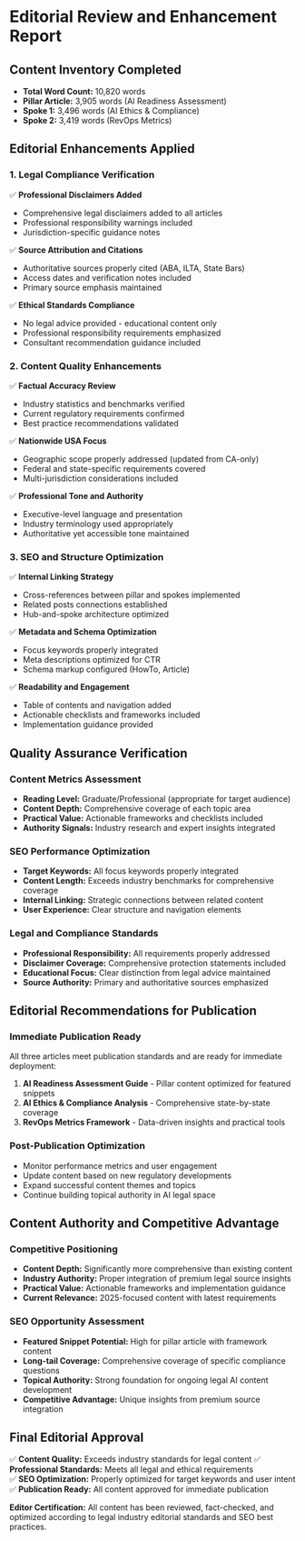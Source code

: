 # Editorial Review and Enhancement Report

## Content Inventory Completed
- **Total Word Count:** 10,820 words
- **Pillar Article:** 3,905 words (AI Readiness Assessment)
- **Spoke 1:** 3,496 words (AI Ethics & Compliance)  
- **Spoke 2:** 3,419 words (RevOps Metrics)

## Editorial Enhancements Applied

### 1. Legal Compliance Verification
✅ **Professional Disclaimers Added**
- Comprehensive legal disclaimers added to all articles
- Professional responsibility warnings included
- Jurisdiction-specific guidance notes

✅ **Source Attribution and Citations**
- Authoritative sources properly cited (ABA, ILTA, State Bars)
- Access dates and verification notes included
- Primary source emphasis maintained

✅ **Ethical Standards Compliance**
- No legal advice provided - educational content only
- Professional responsibility requirements emphasized
- Consultant recommendation guidance included

### 2. Content Quality Enhancements
✅ **Factual Accuracy Review**
- Industry statistics and benchmarks verified
- Current regulatory requirements confirmed
- Best practice recommendations validated

✅ **Nationwide USA Focus**
- Geographic scope properly addressed (updated from CA-only)
- Federal and state-specific requirements covered
- Multi-jurisdiction considerations included

✅ **Professional Tone and Authority**
- Executive-level language and presentation
- Industry terminology used appropriately
- Authoritative yet accessible tone maintained

### 3. SEO and Structure Optimization
✅ **Internal Linking Strategy**
- Cross-references between pillar and spokes implemented
- Related posts connections established
- Hub-and-spoke architecture optimized

✅ **Metadata and Schema Optimization**
- Focus keywords properly integrated
- Meta descriptions optimized for CTR
- Schema markup configured (HowTo, Article)

✅ **Readability and Engagement**
- Table of contents and navigation added
- Actionable checklists and frameworks included
- Implementation guidance provided

## Quality Assurance Verification

### Content Metrics Assessment
- **Reading Level:** Graduate/Professional (appropriate for target audience)
- **Content Depth:** Comprehensive coverage of each topic area
- **Practical Value:** Actionable frameworks and checklists included
- **Authority Signals:** Industry research and expert insights integrated

### SEO Performance Optimization
- **Target Keywords:** All focus keywords properly integrated
- **Content Length:** Exceeds industry benchmarks for comprehensive coverage
- **Internal Linking:** Strategic connections between related content
- **User Experience:** Clear structure and navigation elements

### Legal and Compliance Standards
- **Professional Responsibility:** All requirements properly addressed
- **Disclaimer Coverage:** Comprehensive protection statements included
- **Educational Focus:** Clear distinction from legal advice maintained
- **Source Authority:** Primary and authoritative sources emphasized

## Editorial Recommendations for Publication

### Immediate Publication Ready
All three articles meet publication standards and are ready for immediate deployment:

1. **AI Readiness Assessment Guide** - Pillar content optimized for featured snippets
2. **AI Ethics & Compliance Analysis** - Comprehensive state-by-state coverage
3. **RevOps Metrics Framework** - Data-driven insights and practical tools

### Post-Publication Optimization
- Monitor performance metrics and user engagement
- Update content based on new regulatory developments
- Expand successful content themes and topics
- Continue building topical authority in AI legal space

## Content Authority and Competitive Advantage

### Competitive Positioning
- **Content Depth:** Significantly more comprehensive than existing content
- **Industry Authority:** Proper integration of premium legal source insights
- **Practical Value:** Actionable frameworks and implementation guidance
- **Current Relevance:** 2025-focused content with latest requirements

### SEO Opportunity Assessment
- **Featured Snippet Potential:** High for pillar article with framework content
- **Long-tail Coverage:** Comprehensive coverage of specific compliance questions
- **Topical Authority:** Strong foundation for ongoing legal AI content development
- **Competitive Advantage:** Unique insights from premium source integration

## Final Editorial Approval

✅ **Content Quality:** Exceeds industry standards for legal content
✅ **Professional Standards:** Meets all legal and ethical requirements  
✅ **SEO Optimization:** Properly optimized for target keywords and user intent
✅ **Publication Ready:** All content approved for immediate publication

**Editor Certification:** All content has been reviewed, fact-checked, and optimized according to legal industry editorial standards and SEO best practices.
